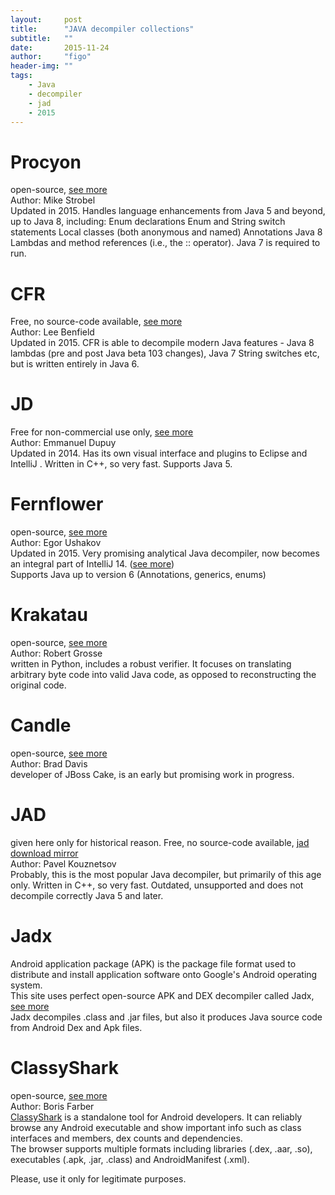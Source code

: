 ```yaml
---
layout:     post
title:      "JAVA decompiler collections"
subtitle:   ""  
date:       2015-11-24
author:     "figo"
header-img: ""
tags:
    - Java
    - decompiler
    - jad
    - 2015
---
```


# Procyon  
open-source, [see more][1]  
Author: Mike Strobel  
Updated in 2015. Handles language enhancements from Java 5 and beyond, up to Java 8, including: 
Enum declarations
Enum and String switch statements
Local classes (both anonymous and named)
Annotations
Java 8 Lambdas and method references (i.e., the :: operator).
Java 7 is required to run.  

[1]: https://bitbucket.org/mstrobel/procyon/wiki/Java%20Decompiler

# CFR  
Free, no source-code available, [see more][2]  
Author: Lee Benfield  
Updated in 2015. CFR is able to decompile modern Java features - Java 8 lambdas (pre and post Java beta 103 changes), Java 7 String switches etc, but is written entirely in Java 6. 

[2]: http://www.benf.org/other/cfr/

# JD  
Free for non-commercial use only, [see more][3]  
Author: Emmanuel Dupuy  
Updated in 2014. Has its own visual interface and plugins to Eclipse and IntelliJ . Written in C++, so very fast. Supports Java 5.  

[3]: http://jd.benow.ca/
[4]: https://github.com/java-decompiler

# Fernflower  
open-source, [see more][5]  
Author: Egor Ushakov  
Updated in 2015. Very promising analytical Java decompiler, now becomes an integral part of IntelliJ 14. ([see more][6])  
Supports Java up to version 6 (Annotations, generics, enums)  

[5]: https://github.com/fesh0r/fernflower
[6]: https://github.com/JetBrains/intellij-community/tree/master/plugins/java-decompiler

# Krakatau  
open-source, [see more][7]  
Author: Robert Grosse  
written in Python, includes a robust verifier. It focuses on translating arbitrary byte code into valid Java code, as opposed to reconstructing the original code.

[7]: https://github.com/Storyyeller/Krakatau

# Candle  
open-source, [see more][8]  
Author: Brad Davis  
developer of JBoss Cake, is an early but promising work in progress.  

[8]: https://github.com/bradsdavis/candle-decompiler

# JAD  
given here only for historical reason. Free, no source-code available, [jad download mirror][9]  
Author: Pavel Kouznetsov  
Probably, this is the most popular Java decompiler, but primarily of this age only. Written in C++, so very fast. 
Outdated, unsupported and does not decompile correctly Java 5 and later.  

[9]: http://www.javadecompilers.com/jad

# Jadx  
Android application package (APK) is the package file format used to distribute and install application software onto Google's Android operating system.  
This site uses perfect open-source APK and DEX decompiler called Jadx, [see more][10]  
Jadx decompiles .class and .jar files, but also it produces Java source code from Android Dex and Apk files.  

[10]: https://sourceforge.net/projects/jadx/files/

# ClassyShark
open-source, [see more][11]  
Author: Boris Farber  
[ClassyShark][12] is a standalone tool for Android developers. It can reliably browse any Android executable and show important info such as class interfaces and members, dex counts and dependencies.  
The browser supports multiple formats including libraries (.dex, .aar, .so), executables (.apk, .jar, .class) and AndroidManifest (.xml).

[11]: https://github.com/google/android-classyshark
[12]: http://www.api-solutions.com/p/classyshark_6.html

Please, use it only for legitimate purposes.
